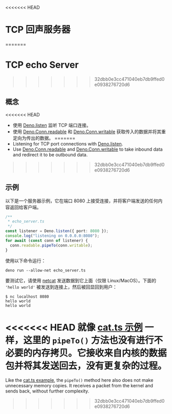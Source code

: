 <<<<<<< HEAD
# TCP 回声服务器
=======
# TCP echo Server
>>>>>>> 32dbb0e3cc471040eb7db9ffed0e0938276720d6

## 概念

<<<<<<< HEAD
- 使用 [Deno.listen](/api?s=Deno.listen) 监听 TCP 端口连接。
- 使用 [Deno.Conn.readable](/api?s=Deno.Conn#prop_readable) 和
  [Deno.Conn.writable](/api?s=Deno.Conn#prop_writable)
  获取传入的数据并将其重定向为传出的数据。
=======
- Listening for TCP port connections with [Deno.listen](/api?s=Deno.listen).
- Use [Deno.Conn.readable](/api?s=Deno.Conn#prop_readable) and
  [Deno.Conn.writable](/api?s=Deno.Conn#prop_writable) to take inbound data and
  redirect it to be outbound data.
>>>>>>> 32dbb0e3cc471040eb7db9ffed0e0938276720d6

## 示例

以下是一个服务器示例，它在端口 8080
上接受连接，并将客户端发送的任何内容返回给客户端。

```ts
/**
 * echo_server.ts
 */
const listener = Deno.listen({ port: 8080 });
console.log("listening on 0.0.0.0:8080");
for await (const conn of listener) {
  conn.readable.pipeTo(conn.writable);
}
```

使用以下命令运行：

```shell
deno run --allow-net echo_server.ts
```

要测试它，请使用 [netcat](https://en.wikipedia.org/wiki/Netcat)
发送数据到它上面（仅限 Linux/MacOS）。下面的 `'hello world'`
被发送到连接上，然后被回显回到用户：

```shell
$ nc localhost 8080
hello world
hello world
```

<<<<<<< HEAD
就像 [cat.ts 示例](./unix_cat.md) 一样，这里的 `pipeTo()`
方法也没有进行不必要的内存拷贝。它接收来自内核的数据包并将其发送回去，没有更复杂的过程。
=======
Like the [cat.ts example](./unix_cat.md), the `pipeTo()` method here also does
not make unnecessary memory copies. It receives a packet from the kernel and
sends back, without further complexity.
>>>>>>> 32dbb0e3cc471040eb7db9ffed0e0938276720d6
